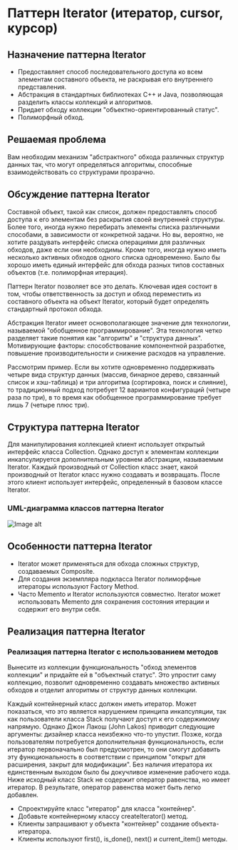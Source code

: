 # Паттерн Iterator (итератор, cursor, курсор)
## Назначение паттерна Iterator
* Предоставляет способ последовательного доступа ко всем элементам составного объекта, не раскрывая его внутреннего представления.
* Абстракция в стандартных библиотеках C++ и Java, позволяющая разделить классы коллекций и алгоритмов.
* Придает обходу коллекции "объектно-ориентированный статус".
* Полиморфный обход.
## Решаемая проблема
Вам необходим механизм "абстрактного" обхода различных структур данных так, что могут определяться алгоритмы, способные взаимодействовать со структурами прозрачно.

## Обсуждение паттерна Iterator
Составной объект, такой как список, должен предоставлять способ доступа к его элементам без раскрытия своей внутренней структуры. Более того, иногда нужно перебирать элементы списка различными способами, в зависимости от конкретной задачи. Но вы, вероятно, не хотите раздувать интерфейс списка операциями для различных обходов, даже если они необходимы. Кроме того, иногда нужно иметь несколько активных обходов одного списка одновременно. Было бы хорошо иметь единый интерфейс для обхода разных типов составных объектов (т.е. полиморфная итерация).

Паттерн Iterator позволяет все это делать. Ключевая идея состоит в том, чтобы ответственность за доступ и обход переместить из составного объекта на объект Iterator, который будет определять стандартный протокол обхода.

Абстракция Iterator имеет основополагающее значение для технологии, называемой "обобщенное программирование". Эта технология четко разделяет такие понятия как "алгоритм" и "структура данных". Мотивирующие факторы: способствование компонентной разработке, повышение производительности и снижение расходов на управление.

Рассмотрим пример. Если вы хотите одновременно поддерживать четыре вида структур данных (массив, бинарное дерево, связанный список и хэш-таблица) и три алгоритма (сортировка, поиск и слияние), то традиционный подход потребует 12 вариантов конфигураций (четыре раза по три), в то время как обобщенное программирование требует лишь 7 (четыре плюс три).

## Структура паттерна Iterator
Для манипулирования коллекцией клиент использует открытый интерфейс класса Collection. Однако доступ к элементам коллекции инкапсулируется дополнительным уровнем абстракции, называемым Iterator. Каждый производный от Collection класс знает, какой производный от Iterator класс нужно создавать и возвращать. После этого клиент использует интерфейс, определенный в базовом классе Iterator.

### UML-диаграмма классов паттерна Iterator
![Image alt](http://cpp-reference.ru/images/patterns/uml-iterator.gif)
## Особенности паттерна Iterator
* Iterator может применяться для обхода сложных структур, создаваемых Composite.
* Для создания экземпляра подкласса Iterator полиморфные итераторы используют Factory Method.
* Часто Memento и Iterator используются совместно. Iterator может использовать Memento для сохранения состояния итерации и содержит его внутри себя.
## Реализация паттерна Iterator
### Реализация паттерна Iterator с использованием методов
Вынесите из коллекции функциональность "обход элементов коллекции" и придайте ей в "объектный статус". Это упростит саму коллекцию, позволит одновременно создавать множество активных обходов и отделит алгоритмы от структур данных коллекции.

Каждый контейнерный класс должен иметь итератор. Может показаться, что это является нарушением принципа инкапсуляции, так как пользователи класса Stack получают доступ к его содержимому напрямую. Однако Джон Лакош (John Lakos) приводит следующие аргументы: дизайнер класса неизбежно что-то упустит. Позже, когда пользователям потребуется дополнительная функциональность, если итератор первоначально был предусмотрен, то они смогут добавить эту функциональность в соответствии с принципом "открыт для расширения, закрыт для модификации". Без наличия итератора их единственным выходом было бы докучливое изменение рабочего кода. Ниже исходный класс Stack не содержит оператор равенства, но имеет итератор. В результате, оператор равенства может быть легко добавлен.

* Спроектируйте класс "итератор" для класса "контейнер".
* Добавьте контейнерному классу createIterator() метод.
* Клиенты запрашивают у объекта "контейнер" создание объекта-итератора.
* Клиенты используют first(), is_done(), next() и current_item() методы.
